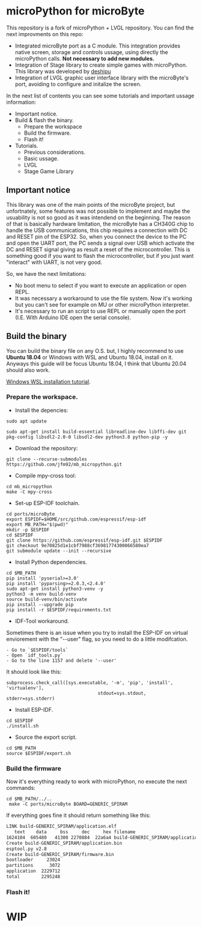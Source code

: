 # microPython for microByte


This repository is a fork of microPython + LVGL repository. You can find the next improvments on this repo:

- Integrated microByte port as a C module. This integration provides native screen, storage and controls ussage, using directly the microPython calls. **Not necessary to add new modules.**
- Integration of Stage library to create simple games with microPython. This library was developed by [deshipu](https://github.com/python-ugame/micropython-stage)
- Integration of LVGL graphic user interface library with the microByte's port, avoiding to configure and initalize the screen.

In the next list of contents you can see some tutorials and important ussage information:

- Important notice.
- Build & flash the binary.
    - Prepare the workspace
    - Build the firmware.
    - Flash it!
- Tutorials.
    - Previous considerations.
    - Basic ussage.
    - LVGL
    - Stage Game Library



## Important notice

This library was one of the main points of the microByte project, but unfortnately, some features was not possible to implement and maybe the usuability is not so good as it was intendend on the beginning. 
The reason of that is basically hardware limitation, the microByte has a CH340G chip to handle the USB communications, this chip requires a connection with DC and RESET pin of the ESP32. So, when you connect the device to the PC and open the UART port, the PC sends a signal over USB which activate the DC and RESET signal giving as result a reset of the microcontroller. This is something good if you want to flash the microcontroller, but if you just want "interact" with UART, is not very good.

So, we have the next limitations:
- No boot menu to select if you want to execute an application or open REPL.
- It was necessary a workaround to use the file system. Now it's working but you can't see for example on MU or other microPython interpreter.
- It's necessary to run an script to use REPL or manually open the port (I.E. With Arduino IDE open the serial console).

## Build the binary

You can build the binary file on any O.S. but, I highly recommend to use **Ubuntu 18.04** or Windows with WSL and Ubuntu 18.04, install on it. Anyways this guide will be focus Ubuntu 18.04, I think that Ubuntu 20.04 should also work.

[Windows WSL installation tutorial](https://docs.microsoft.com/en-us/windows/wsl/install-win10).

### Prepare the workspace.

- Install the depencies:
```
sudo apt update
```

```
sudo apt-get install build-essential libreadline-dev libffi-dev git pkg-config libsdl2-2.0-0 libsdl2-dev python3.8 python-pip -y
```

- Download the repository:
```
git clone --recurse-submodules https://github.com/jfm92/mb_micropython.git
```

- Compile mpy-cross tool:
```
cd mb_micropython
make -C mpy-cross
```

- Set-up ESP-IDF toolchain.
```
cd ports/microByte
export ESPIDF=$HOME/src/github.com/espressif/esp-idf
export MB_PATH="$(pwd)"
mkdir -p $ESPIDF
cd $ESPIDF
git clone https://github.com/espressif/esp-idf.git $ESPIDF
git checkout 9e70825d1e1cbf7988cf36981774300066580ea7
git submodule update --init --recursive
```

- Install Python dependencies.
```
cd $MB_PATH
pip install 'pyserial>=3.0'
pip install 'pyparsing>=2.0.3,<2.4.0'
sudo apt-get install python3-venv -y
python3 -m venv build-venv
source build-venv/bin/activate
pip install --upgrade pip
pip install -r $ESPIDF/requirements.txt
```

- IDF-Tool workaround.

Sometimes there is an issue when you try to install the ESP-IDF on virtual enviorement with the "--user" flag, so you need to do a little modifcation.

    - Go to `$ESPIDF/tools`
    - Open `idf_tools.py`
    - Go to the line 1157 and delete '--user'

It should look like this:
```
subprocess.check_call([sys.executable, '-m', 'pip', 'install', 'virtualenv'],
                                  stdout=sys.stdout, stderr=sys.stderr)
```

- Install ESP-IDF.

```
cd $ESPIDF
./install.sh

```

- Source the export script.

```
cd $MB_PATH
source $ESPIDF/export.sh 
```

### Build the firmware

Now it's everything ready to work with microPython, no execute the next commands:
```
cd $MB_PATH/../..
 make -C ports/microByte BOARD=GENERIC_SPIRAM
```

If everything goes fine it should return something like this:
```bash
LINK build-GENERIC_SPIRAM/application.elf
   text    data     bss     dec     hex filename
1624104  605480   41300 2270884  22a6a4 build-GENERIC_SPIRAM/application.elf
Create build-GENERIC_SPIRAM/application.bin
esptool.py v2.8
Create build-GENERIC_SPIRAM/firmware.bin
bootloader     23024
partitions      3072
application  2229712
total        2295248
```

### Flash it!

# WIP